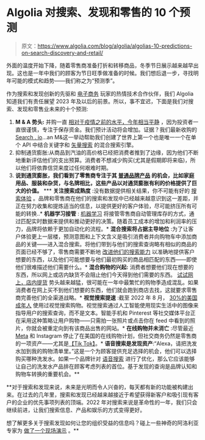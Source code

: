 # Algolia 对搜索、发现和零售的 10 个预测

> 原文：<https://www.algolia.com/blog/algolia/algolias-10-predictions-on-search-discovery-and-retail/>

外面的温度开始下降，随着零售商准备打折和转移商品，冬季节日展示越来越早出现。这也是一年中我们的顾客为节日旺季做准备的时候。我们想后退一步，寻找明年可能的模式和趋势——我们称之为“预测季”。

作为搜索和发现创新的先驱和 [电子商务](https://www.algolia.com/industries-and-solutions/ecommerce/) 玩家的热情技术合作伙伴，我们 Algolia 知道我们有责任展望 2023 年及以后的前景。所以，事不宜迟，下面是我们对搜索、发现和零售业未来的十个预测:

1.  **M & A 势头:** 并购一直 [相对于疫情之前的水平，今年相当平静](https://www.pwc.com/gx/en/news-room/press-releases/2022/global-m-and-a-industry-trends-2022-midyear-outlook.html) ，因为投资者一直很谨慎，专注于保存资金。我们预计活动将会增加。证据？我们最新收购的[Search . io](https://www.algolia.com/about/news/algolia-disrupts-market-with-search-io-acquisition-ushering-in-a-new-era-of-search-and-discovery/)…an M&这一举动帮助我们创建了世界上第一个也是唯一一个在单个 API 中结合关键字和 [矢量搜索](https://www.algolia.com/blog/ai/vectors-vs-hashes/) 的混合搜索引擎。
2.  抑制通货膨胀:从商品到汽油的高价格已经把消费者推到了边缘，因为他们不断地重新评估他们的支出预算。消费者不想减少购买(尤其是假期即将来临)，所以他们将依靠信贷来度过任何艰难时期。
3.  **说到通货膨胀，我们看到了零售商专注于其 [普通品牌产品](https://progressivegrocer.com/consumer-spending-edges-higher-august) 的机会，比如家庭用品、服装和杂货，与名牌相比，这些产品以对通货膨胀有利的价格提供了巨大的价值。**
***   **关注搜索成熟度** :没有数据提供相关结果，你不可能有好的 [搜索体验](https://www.algolia.com/blog/ux/how-to-create-the-best-search-engine-experience/) 。品牌和零售商在他们的搜索和发现中已经越来越意识到这一差距，并正在努力收集和提炼适当的信息，以提供更好的客户体验，尽可能挤压所有可能的转换..*   **机器学习接管** : [机器学习](https://www.algolia.com/blog/product/new-ai-capabilities-available-to-algolia-customers-query-categorization/) 将接管零售商自动管理库存的方式，通过匹配实时数据来提供和推动更好的决策。随着员工成本的增加和利润率的压力，品牌将依赖于更加自动化的流程。*   **混合搜索将占据主导地位** :为了让客户体验更上一层楼，预测意图和上下文含义是吸引消费者并向购物车中添加商品的关键——进入混合搜索。将他们带到与他们的搜索查询略有相似的商品的页面已经不够了，零售商需要不断地 [改进他们的搜索能力](https://www.algolia.com/blog/ux/what-are-personalized-recommendations-and-how-can-they-boost-engagement-and-conversion/) 以准确地提供客户想要的东西，以及他们可能想要与他们最初购买的商品相匹配的东西——即使他们很难描述他们需要什么。*   **混合购物的兴起:** 消费者想要他们现在想要的东西，所以网上或店内缺货不会阻止他们今天得到他们需要的东西。 [试试网上，店内提货](https://www.voguebusiness.com/consumers/hybrid-shopping-retails-big-story-this-holiday-season) 势头越来越猛，很可能在一年中最繁忙的购物季造成混乱。如果消费者在网上买不到他们想要的东西，他们就会跑到商店去找，这就要求零售商完善他们的全渠道战略。*   **视觉搜索提速** :截至 2022 年 8 月， [30%的美国成年人](https://protect-us.mimecast.com/s/f12BCxkyBBTJqBMqH833ah?domain=insiderintelligence.com) 使用过视觉搜索购物。视觉搜索通过人工智能使用现实生活中的图像来指导用户的搜索查询，而不是文本。智能手机和 Pinterest 等社交媒体平台正在采用这种策略让用户购物——只需拍一张照片或点击你在 feed 中看到的照片，你就会被重定向到有该商品出售的网站。*   **在线购物并未消亡** :尽管最近 [Meta](https://www.modernretail.co/technology/despite-investments-from-tech-giants-live-shopping-is-still-struggling-to-take-off-in-the-u-s/) 和 Instagram 停止了在美国的在线购物计划，但社交商务仍然是零售商的一项资产——尤其是[【Tik Tok】](https://protect-us.mimecast.com/s/o0Q2CyPzDDFNmJXmUMd4KM?domain=cnbc.com)。*   **语音搜索是发现资产**:“Alexa，请把洗发水加到我的购物清单里。”这是一个为顾客提供充足选择的机会，他们可以选择购买哪种洗发水。如果一个品牌针对 [语音搜索](https://www.searchenginejournal.com/what-is-voice-search/463344/) 进行了优化，那么它应该能够让自己的洗发水产品排在顾客考虑列表的首位。基于发现的查询是品牌认知和购物车转换的重要机会。**

 **对于搜索和发现来说，未来是光明而令人兴奋的，每天都有新的功能被构建出来。在过去的几年里，搜索和发现已经越来越接近于希望获得新客户和吸引现有客户的企业的优先事项列表的顶端。2022 年对搜索来说是革命性的一年，我们只会继续前进，让我们搜索信息、产品和娱乐的方式变得更好。

想了解更多关于搜索发现如何让您的组织受益的信息吗？碰上一些神奇的阿洛利亚专家为 [做了一个现场演示](https://www.algolia.com/demorequest/) 。**